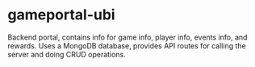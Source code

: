 # gameportal-ubi
Backend portal, contains info for game info, player info, events info, and rewards. Uses a MongoDB database, provides API routes for calling the server and doing CRUD operations.
